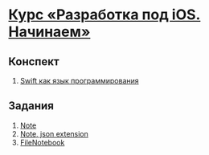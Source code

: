 # [Курс «Разработка под iOS. Начинаем»](https://stepik.org/52478)

## Конспект
1. [Swift как язык программирования](conspectus/Swift_как_язык_программирования_конспект.pdf)


## Задания
1. [Note](tasks/Note.md)
2. [Note, json extension](tasks/NoteExtensions.md)
3. [FileNotebook](tasks/FileNotebook.md)
 
